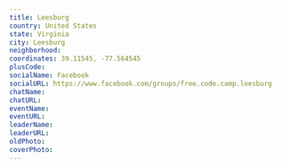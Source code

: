 ```yaml
---
title: Leesburg
country: United States
state: Virginia
city: Leesburg
neighborhood: 
coordinates: 39.11545, -77.564545
plusCode:
socialName: Facebook
socialURL: https://www.facebook.com/groups/free.code.camp.leesburg
chatName:
chatURL:
eventName:
eventURL:
leaderName:
leaderURL:
oldPhoto: 
coverPhoto:
---
```

